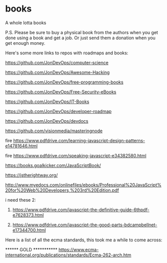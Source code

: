 # books
A whole lotta books

P.S. Please be sure to buy a physical book from the authors when you get done using a book and get a job. Or just send them a donation when you get enough money.


Here's some more links to repos with roadmaps and books:

https://github.com/JonDevOps/computer-science

https://github.com/JonDevOps/Awesome-Hacking

https://github.com/JonDevOps/free-programming-books

https://github.com/JonDevOps/Free-Security-eBooks

https://github.com/JonDevOps/IT-Books

https://github.com/JonDevOps/developer-roadmap

https://github.com/JonDevOps/devdocs

https://github.com/visionmedia/masteringnode

fire   https://www.pdfdrive.com/learning-javascript-design-patterns-e14781646.html

fire   https://www.pdfdrive.com/speaking-javascript-e34382580.html

https://books.goalkicker.com/JavaScriptBook/

https://jstherightway.org/

http://www.myedocs.com/onlinefiles/ebooks/Professional%20JavaScript%20for%20Web%20Developers,%203rd%20Edition.pdf


i need these 2:
1. https://www.pdfdrive.com/javascript-the-definitive-guide-6thpdf-e7628373.html 

2. https://www.pdfdrive.com/javascript-the-good-parts-bdcampbellnet-e17344700.html

Here is a list of all the ecma standards, this took me a while to come across:

****** GOLD *********** 
https://www.ecma-international.org/publications/standards/Ecma-262-arch.htm


